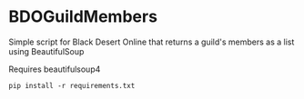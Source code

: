 # BDOGuildMembers
Simple script for Black Desert Online that returns a guild's members as a list using BeautifulSoup

Requires beautifulsoup4
```
pip install -r requirements.txt
```

